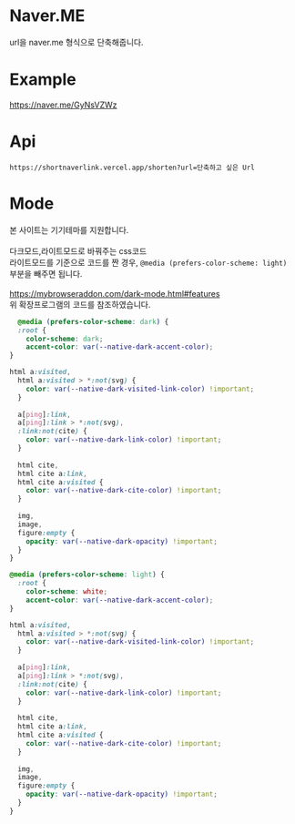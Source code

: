 # Naver.ME
url을 naver.me 형식으로 단축해줍니다.
<br>
# Example
https://naver.me/GyNsVZWz
<br>
# Api
```https://shortnaverlink.vercel.app/shorten?url=단축하고 싶은 Url```
<br>
# Mode
본 사이트는 기기테마를 지원합니다.<br><br>
다크모드,라이트모드로 바꿔주는 css코드<br>
라이트모드를 기준으로 코드를 짠 경우, ```@media (prefers-color-scheme: light)``` 부분을 빼주면 됩니다.<br><br>
https://mybrowseraddon.com/dark-mode.html#features <br>위 확장프로그램의 코드를 참조하였습니다.
```css
  @media (prefers-color-scheme: dark) {
  :root {
    color-scheme: dark;
    accent-color: var(--native-dark-accent-color);
}

html a:visited, 
  html a:visited > *:not(svg) {
    color: var(--native-dark-visited-link-color) !important;
  }
  
  a[ping]:link,
  a[ping]:link > *:not(svg),
  :link:not(cite) {
    color: var(--native-dark-link-color) !important;
  }
  
  html cite,
  html cite a:link,
  html cite a:visited {
    color: var(--native-dark-cite-color) !important;
  }
  
  img,
  image,
  figure:empty {
    opacity: var(--native-dark-opacity) !important;
  }
}

@media (prefers-color-scheme: light) {
  :root {
    color-scheme: white;
    accent-color: var(--native-dark-accent-color);
}

html a:visited, 
  html a:visited > *:not(svg) {
    color: var(--native-dark-visited-link-color) !important;
  }
  
  a[ping]:link,
  a[ping]:link > *:not(svg),
  :link:not(cite) {
    color: var(--native-dark-link-color) !important;
  }
  
  html cite,
  html cite a:link,
  html cite a:visited {
    color: var(--native-dark-cite-color) !important;
  }
  
  img,
  image,
  figure:empty {
    opacity: var(--native-dark-opacity) !important;
  }
}
```
